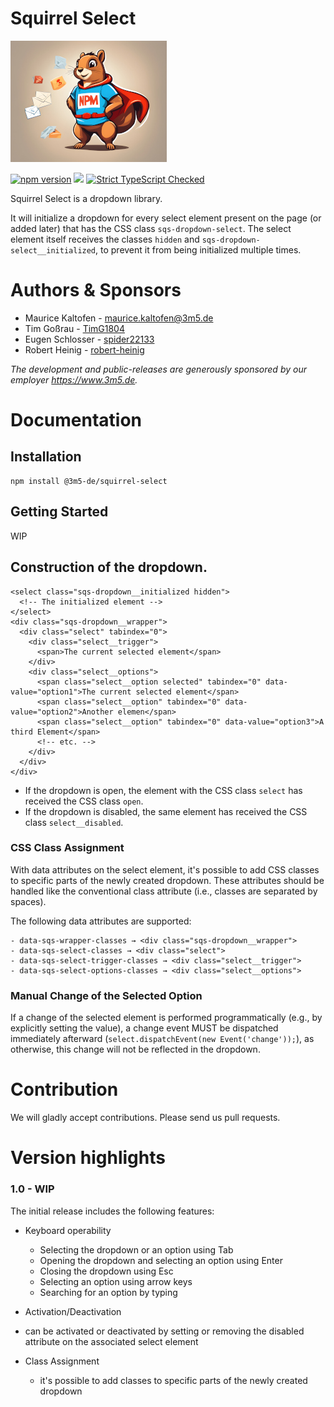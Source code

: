 # Squirrel Select

![Exploding Squirrels](logo_250.jpeg)

[![npm version](https://badge.fury.io/js/@3m5-de%2Fsquirrel-select.svg)](https://badge.fury.io/js/@3m5-de%2Fsquirrel-select) 
[![](https://badgen.net/badge/license/MIT)]()
[![Strict TypeScript Checked](https://badgen.net/badge/TS/Strict "Strict TypeScript Checked")](https://www.typescriptlang.org)

Squirrel Select is a dropdown library.

It will initialize a dropdown for every select element present on the page (or added later) that has the CSS class `sqs-dropdown-select`.
The select element itself receives the classes `hidden` and `sqs-dropdown-select__initialized`, to prevent it from being initialized multiple times.

# Authors & Sponsors

* Maurice Kaltofen - [maurice.kaltofen@3m5.de](mailto:maurice.kaltofen@3m5.de)
* Tim Goßrau - [TimG1804](https://github.com/TimG1804)
* Eugen Schlosser - [spider22133](https://github.com/spider22133)
* Robert Heinig - [robert-heinig](https://github.com/robert-heinig)

*The development and public-releases are generously sponsored by our employer https://www.3m5.de.*

# Documentation

## Installation
```
npm install @3m5-de/squirrel-select
```

## Getting Started

WIP


## Construction of the dropdown.

```
<select class="sqs-dropdown__initialized hidden">
  <!-- The initialized element -->
</select>
<div class="sqs-dropdown__wrapper">
  <div class="select" tabindex="0">
    <div class="select__trigger">
      <span>The current selected element</span>
    </div>
    <div class="select__options">
      <span class="select__option selected" tabindex="0" data-value="option1">The current selected element</span>
      <span class="select__option" tabindex="0" data-value="option2">Another elemen</span>
      <span class="select__option" tabindex="0" data-value="option3">A third Element</span>
      <!-- etc. -->
    </div>
  </div>
</div>
```

- If the dropdown is open, the element with the CSS class `select` has received the CSS class `open`.
- If the dropdown is disabled, the same element has received the CSS class `select__disabled`.

### CSS Class Assignment

With data attributes on the select element, it's possible to add CSS classes to specific parts of the newly created dropdown.
These attributes should be handled like the conventional class attribute (i.e., classes are separated by spaces).

The following data attributes are supported:

    - data-sqs-wrapper-classes → <div class="sqs-dropdown__wrapper">
    - data-sqs-select-classes → <div class="select">
    - data-sqs-select-trigger-classes → <div class="select__trigger">
    - data-sqs-select-options-classes → <div class="select__options">

### Manual Change of the Selected Option

If a change of the selected element is performed programmatically (e.g., by explicitly setting the value),
a change event MUST be dispatched immediately afterward (`select.dispatchEvent(new Event('change'));`), as otherwise, this change will not be reflected in the dropdown.

# Contribution

We will gladly accept contributions. Please send us pull requests.

# Version highlights

### 1.0 - WIP
The initial release includes the following features:

- Keyboard operability

  - Selecting the dropdown or an option using Tab
  - Opening the dropdown and selecting an option using Enter
  - Closing the dropdown using Esc
  - Selecting an option using arrow keys
  - Searching for an option by typing

- Activation/Deactivation
- can be activated or deactivated by setting or removing the disabled attribute on the associated select element

- Class Assignment
  - it's possible to add classes to specific parts of the newly created dropdown
